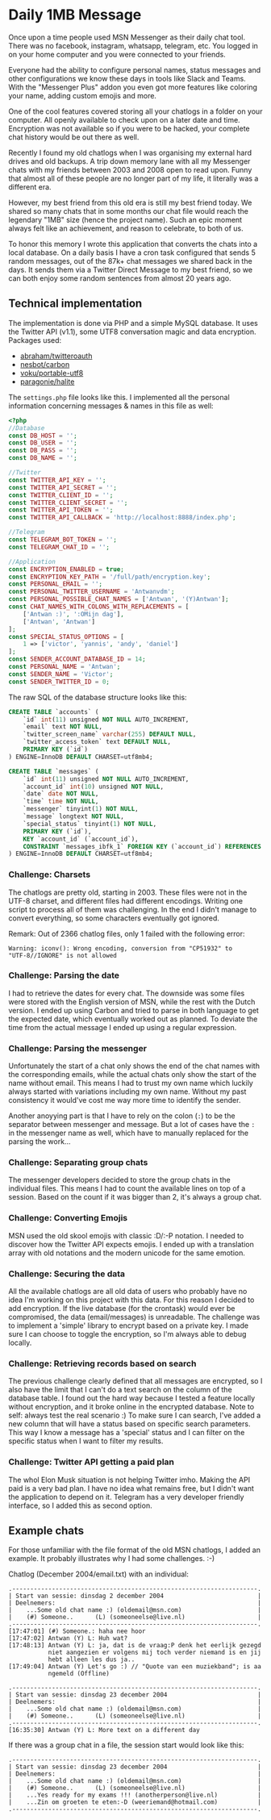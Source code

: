 # Daily 1MB Message

Once upon a time people used MSN Messenger as their daily chat tool.
There was no facebook, instagram, whatsapp, telegram, etc. You logged
in on your home computer and you were connected to your friends.

Everyone had the ability to configure personal names, status messages
and other configurations we know these days in tools like Slack and Teams.
With the "Messenger Plus" addon you even got more features like coloring
your name, adding custom emojis and more.

One of the cool features covered storing all your chatlogs in a folder
on your computer. All openly available to check upon on a later date and
time. Encryption was not available so if you were to be hacked, your
complete chat history would be out there as well.

Recently I found my old chatlogs when I was organising my external hard
drives and old backups. A trip down memory lane with all my Messenger chats
with my friends  between 2003 and 2008 open to read upon. Funny that almost
all of these  people are no longer part of my life, it literally was a
different era.

However, my best friend from this old era is still my best friend today.
We shared so many chats that in some months our chat file would reach the
legendary "1MB" size (hence the project name). Such an epic moment always
felt like an achievement, and reason to celebrate, to both of us.

To honor this memory I wrote this application that converts the chats into
a local database. On a daily basis I have a cron task configured that sends
5 random messages, out of the 87k+ chat messages we shared back in the days.
It sends them via a Twitter Direct Message to my best friend, so we can both
enjoy some random sentences from almost 20 years ago.

## Technical implementation
The implementation is done via PHP and a simple MySQL database. It uses the
Twitter API (v1.1), some UTF8 conversation magic and data encryption.
Packages used:
- [abraham/twitteroauth](https://github.com/abraham/twitteroauth)
- [nesbot/carbon](https://github.com/briannesbitt/Carbon)
- [voku/portable-utf8](https://github.com/voku/portable-utf8)
- [paragonie/halite](https://github.com/paragonie/halite)

The `settings.php` file looks like this. I implemented all the personal
information concerning messages & names in this file as well:
```php
<?php
//Database
const DB_HOST = '';
const DB_USER = '';
const DB_PASS = '';
const DB_NAME = '';

//Twitter
const TWITTER_API_KEY = '';
const TWITTER_API_SECRET = '';
const TWITTER_CLIENT_ID = '';
const TWITTER_CLIENT_SECRET = '';
const TWITTER_API_TOKEN = '';
const TWITTER_API_CALLBACK = 'http://localhost:8888/index.php';

//Telegram
const TELEGRAM_BOT_TOKEN = '';
const TELEGRAM_CHAT_ID = '';

//Application
const ENCRYPTION_ENABLED = true;
const ENCRYPTION_KEY_PATH = '/full/path/encryption.key';
const PERSONAL_EMAIL = '';
const PERSONAL_TWITTER_USERNAME = 'Antwanvdm';
const PERSONAL_POSSIBLE_CHAT_NAMES = ['Antwan', '(Y)Antwan'];
const CHAT_NAMES_WITH_COLONS_WITH_REPLACEMENTS = [
    ['Antwan :)', ':OMijn dag'],
    ['Antwan', 'Antwan']
];
const SPECIAL_STATUS_OPTIONS = [
    1 => ['victor', 'yannis', 'andy', 'daniel']
];
const SENDER_ACCOUNT_DATABASE_ID = 14;
const PERSONAL_NAME = 'Antwan';
const SENDER_NAME = 'Victor';
const SENDER_TWITTER_ID = 0;
```

The raw SQL of the database structure looks like this:
```sql
CREATE TABLE `accounts` (
    `id` int(11) unsigned NOT NULL AUTO_INCREMENT,
    `email` text NOT NULL,
    `twitter_screen_name` varchar(255) DEFAULT NULL,
    `twitter_access_token` text DEFAULT NULL,
    PRIMARY KEY (`id`)
) ENGINE=InnoDB DEFAULT CHARSET=utf8mb4;

CREATE TABLE `messages` (
    `id` int(11) unsigned NOT NULL AUTO_INCREMENT,
    `account_id` int(10) unsigned NOT NULL,
    `date` date NOT NULL,
    `time` time NOT NULL,
    `messenger` tinyint(1) NOT NULL,
    `message` longtext NOT NULL,
    `special_status` tinyint(1) NOT NULL,
    PRIMARY KEY (`id`),
    KEY `account_id` (`account_id`),
    CONSTRAINT `messages_ibfk_1` FOREIGN KEY (`account_id`) REFERENCES `accounts` (`id`)
) ENGINE=InnoDB DEFAULT CHARSET=utf8mb4;
```

### Challenge: Charsets
The chatlogs are pretty old, starting in 2003. These files were not in the
UTF-8 charset, and different files had different encodings. Writing one
script to process all of them was challenging. In the end I didn't manage
to convert everything, so some characters eventually got ignored.

Remark: Out of 2366 chatlog files, only 1 failed with the following error:
```text
Warning: iconv(): Wrong encoding, conversion from "CP51932" to
"UTF-8//IGNORE" is not allowed
```

### Challenge: Parsing the date
I had to retrieve the dates for every chat. The downside was some files 
were stored with the English version of MSN, while the rest with the Dutch
version. I ended up using Carbon and tried to parse in both language to get
the expected date, which eventually worked out as planned. To deviate the
time from the actual message I ended up using a regular expression.

### Challenge: Parsing the messenger
Unfortunately the start of a chat only shows the end of the chat names
with the corresponding emails, while the actual chats only show the start
of the name without email. This means I had to trust my own name which
luckily always started with variations including my own name. Without my
past consistency it would've cost me way more time to identify the sender.

Another anoyying part is that I have to rely on the colon (`:`) to be the
separator between messenger and message. But a lot of cases have the `:`
in the messenger name as well, which have to manually replaced for the
parsing the work...

### Challenge: Separating group chats
The messenger developers decided to store the group chats in the individual
files. This means I had to count the available lines on top of a session.
Based on the count if it was bigger than 2, it's always a group chat.

### Challenge: Converting Emojis
MSN used the old skool emojis with classic :D/:-P notation. I needed to
discover how the Twitter API expects emojis. I ended up with a translation
array with old notations and the modern unicode for the same emotion.

### Challenge: Securing the data
All the available chatlogs are all old data of users who probably have no
idea I'm working on this project with this data. For this reason I decided 
to add encryption. If the live database (for the crontask) would ever be 
compromised, the data (email/messages) is unreadable. The challenge was to
implement a 'simple' library to encrypt based on a private key. I made sure
I can choose to toggle the encryption, so I'm always able to debug locally.

### Challenge: Retrieving records based on search
The previous challenge clearly defined that all messages are encrypted, so
I also have the limit that I can't do a text search on the column of the 
database table. I found out the hard way because I tested a feature locally
without encryption, and it broke online in the encrypted database. Note to self:
always test the real scenario :) To make sure I can search, I've added a new
column that will have a status based on specific search parameters. This way I 
know a message has a 'special' status and I can filter on the specific status
when I want to filter my results.

### Challenge: Twitter API getting a paid plan
The whol Elon Musk situation is not helping Twitter imho. Making the API paid is
a very bad plan. I have no idea what remains free, but I didn't want the application
to depend on it. Telegram has a very developer friendly interface, so I added this
as second option.

## Example chats
For those unfamiliar with the file format of the old MSN chatlogs, I added
an example. It probably illustrates why I had some challenges. :-)

Chatlog (December 2004/email.txt) with an individual:
```text
.--------------------------------------------------------------------.
| Start van sessie: dinsdag 2 december 2004                          |
| Deelnemers:                                                        |
|    ...Some old chat name :) (oldemail@msn.com)                     |
|    (#) Someone..      (L) (someoneelse@live.nl)                    |
.--------------------------------------------------------------------.
[17:47:01] (#) Someone.: haha nee hoor
[17:47:02] Antwan (Y) L: Huh wat?
[17:48:13] Antwan (Y) L: ja, dat is de vraag:P denk het eerlijk gezegd
           niet aangezien er volgens mij toch verder niemand is en jij
           hebt alleen les dus ja..
[17:49:04] Antwan (Y) Let's go :) // "Quote van een muziekband"; is aa
           ngemeld (Offline)
           
.--------------------------------------------------------------------.
| Start van sessie: dinsdag 23 december 2004                         |
| Deelnemers:                                                        |
|    ...Some old chat name :) (oldemail@msn.com)                     |
|    (#) Someone..      (L) (someoneelse@live.nl)                    |
.--------------------------------------------------------------------.
[16:35:30] Antwan (Y) L: More text on a different day

```

If there was a group chat in a file, the session start would look like
this:

```text
.--------------------------------------------------------------------.
| Start van sessie: dinsdag 23 december 2004                         |
| Deelnemers:                                                        |
|    ...Some old chat name :) (oldemail@msn.com)                     |
|    (#) Someone..      (L) (someoneelse@live.nl)                    |
|    ...Yes ready for my exams !!! (anotherperson@live.nl)           |
|    ...Zin om groeten te eten:-D (weeriemand@hotmail.com)           |
.--------------------------------------------------------------------.
```
